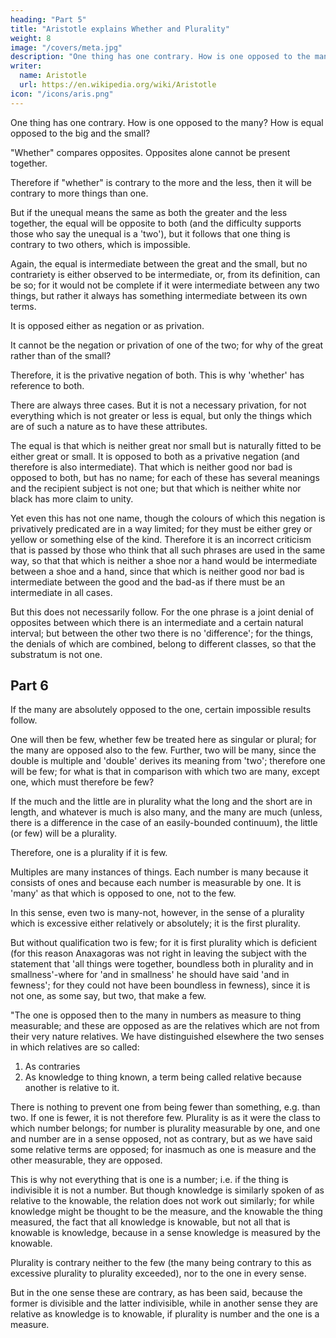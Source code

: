 ```yaml
---
heading: "Part 5"
title: "Aristotle explains Whether and Plurality"
weight: 8
image: "/covers/meta.jpg"
description: "One thing has one contrary. How is one opposed to the many? How is equal opposed to the big and the small?"
writer:
  name: Aristotle 
  url: https://en.wikipedia.org/wiki/Aristotle
icon: "/icons/aris.png"
---
```




One thing has one contrary. How is one opposed to the many? How is equal opposed to the big and the small?

<!-- If we used the word 'whether' only in an antithesis such as 'whether it is white or black', or 'whether it is white or not white' (we do not ask 'whether it is a man or white'), unless we are proceeding on a prior assumption and asking something such as 'whether it was Cleon or Socrates that came' as this is not a necessary disjunction in any class of things.  -->

"Whether" compares opposites. <!-- Yet even this is an extension from the case of opposites. --> Opposites alone cannot be present together. 

<!-- We assume this incompatibility here too in asking which of the two came. If they might both have come, the question would have been absurd; but if they might, even so this falls just as much into an antithesis, that of the 'one or many', i.e. 'whether both came or one of the two' -->

<!-- If the question 'whether' is always concerned with opposites, and we can ask 'whether it is greater or less or equal', what is the opposition of the equal to the other two? It is not contrary either to one alone or to both; for why should it be contrary to the greater rather than to the less? Further, the equal is contrary to the unequal.  -->

Therefore if "whether" is contrary to the more and the less, then it will be contrary to more things than one. 

But if the unequal means the same as both the greater and the less together, the equal will be opposite to both (and the difficulty supports those who say the unequal is a 'two'), but it follows that one thing is contrary to two others, which is impossible. 

Again, the equal is intermediate between the great and the small, but no contrariety is either observed to be intermediate, or, from its definition, can be so; for it would not be complete if it were intermediate between any two things, but rather it always has something intermediate between its own terms.

It is opposed either as negation or as privation. 

It cannot be the negation or privation of one of the two; for why of the great rather than of the small? 

Therefore, it is the privative negation of both. This is why 'whether' has reference to both.<!-- , not to one of the two (e.g. 'whether it is greater or equal' or 'whether it is equal or less'); --> 

There are always three cases. But it is not a necessary privation, for not everything which is not greater or less is equal, but only the things which are of such a nature as to have these attributes.

The equal is that which is neither great nor small but is naturally fitted to be either great or small. It is opposed to both as a privative negation (and therefore is also intermediate). That which is neither good nor bad is opposed to both, but has no name; for each of these has several meanings and the recipient subject is not one; but that which is neither white nor black has more claim to unity. 

Yet even this has not one name, though the colours of which this negation is privatively predicated are in a way limited; for they must be either grey or yellow or something else of the kind. Therefore it is an incorrect criticism that is passed by those who think that all such phrases are used in the same way, so that that which is neither a shoe nor a hand would be intermediate between a shoe and a hand, since that which is neither good nor bad is intermediate between the good and the bad-as if there must be an intermediate in all cases. 

But this does not necessarily follow. For the one phrase is a joint denial of opposites between which there is an intermediate and a certain natural interval; but between the other two there is no 'difference'; for the things, the denials of which are combined, belong to different classes, so that the substratum is not one.


## Part 6

If the many are absolutely opposed to the one, certain impossible results follow. 

One will then be few, whether few be treated here as singular or plural; for the many are opposed also to the few. Further, two will be many, since the double is multiple and 'double' derives its meaning from 'two'; therefore one will be few; for what is that in comparison with which two are many, except one, which must therefore be few? 

<!-- For there is nothing fewer. Further, --> If the much and the little are in plurality what the long and the short are in length, and whatever is much is also many, and the many are much (unless, there is a difference in the case of an easily-bounded continuum), the little (or few) will be a plurality. 

Therefore, one is a plurality if it is few. <!-- ; and this it must be, if two are many. --> 

<!-- But perhaps, while the 'many' are in a sense said to be also 'much', it is with a difference; e.g. water is much but not many. But 'many' is applied to the things that are divisible; in the one sense it means a plurality which is excessive either absolutely or relatively (while 'few' is similarly a plurality which is deficient), and in another sense it means number, in which sense alone it is opposed to the one. For we say 'one or many', just as if one were to say 'one and ones' or 'white thing and white things', or to compare the things that have been measured with the measure. -->

Multiples are many instances of things. Each number is many because it consists of ones and because each number is measurable by one. It is 'many' as that which is opposed to one, not to the few. 

In this sense, even two is many-not, however, in the sense of a plurality which is excessive either relatively or absolutely; it is the first plurality. 

But without qualification two is few; for it is first plurality which is deficient (for this reason Anaxagoras was not right in leaving the subject with the statement that 'all things were together, boundless both in plurality and in smallness'-where for 'and in smallness' he should have said 'and in fewness'; for they could not have been boundless in fewness), since it is not one, as some say, but two, that make a few.

"The one is opposed then to the many in numbers as measure to thing measurable; and these are opposed as are the relatives which are not from their very nature relatives. We have distinguished elsewhere the two senses in which relatives are so called:

1. As contraries
2. As knowledge to thing known, a term being called relative because another is relative to it. 

There is nothing to prevent one from being fewer than something, e.g. than two. If one is fewer, it is not therefore few. Plurality is as it were the class to which number belongs; for number is plurality measurable by one, and one and number are in a sense opposed, not as contrary, but as we have said some relative terms are opposed; for inasmuch as one is measure and the other measurable, they are opposed. 

This is why not everything that is one is a number; i.e. if the thing is indivisible it is not a number. But though knowledge is similarly spoken of as relative to the knowable, the relation does not work out similarly; for while knowledge might be thought to be the measure, and the knowable the thing measured, the fact that all knowledge is knowable, but not all that is knowable is knowledge, because in a sense knowledge is measured by the knowable.

Plurality is contrary neither to the few (the many being contrary to this as excessive plurality to plurality exceeded), nor to the one in every sense. 

But in the one sense these are contrary, as has been said, because the former is divisible and the latter indivisible, while in another sense they are relative as knowledge is to knowable, if plurality is number and the one is a measure.

